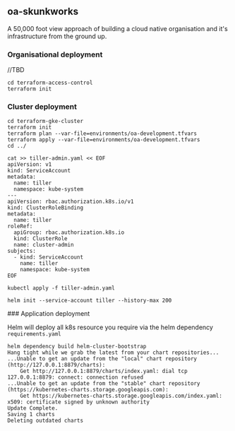 ## oa-skunkworks

A 50,000 foot view approach of building a cloud native organisation and it's
infrastructure from the ground up.


### Organisational deployment

//TBD

```
cd terraform-access-control
terraform init
```

### Cluster deployment

```
cd terraform-gke-cluster
terraform init
terraform plan --var-file=environments/oa-development.tfvars
terraform apply --var-file=environments/oa-development.tfvars
cd ../
````

```
cat >> tiller-admin.yaml << EOF
apiVersion: v1
kind: ServiceAccount
metadata:
  name: tiller
  namespace: kube-system
---
apiVersion: rbac.authorization.k8s.io/v1
kind: ClusterRoleBinding
metadata:
  name: tiller
roleRef:
  apiGroup: rbac.authorization.k8s.io
  kind: ClusterRole
  name: cluster-admin
subjects:
  - kind: ServiceAccount
    name: tiller
    namespace: kube-system
EOF
```

`kubectl apply -f tiller-admin.yaml`

```
helm init --service-account tiller --history-max 200

```

### Application deployment

Helm will deploy all k8s resource you require via the helm dependency `requirements.yaml`

```
helm dependency build helm-cluster-bootstrap
Hang tight while we grab the latest from your chart repositories...
...Unable to get an update from the "local" chart repository (http://127.0.0.1:8879/charts):
	Get http://127.0.0.1:8879/charts/index.yaml: dial tcp 127.0.0.1:8879: connect: connection refused
...Unable to get an update from the "stable" chart repository (https://kubernetes-charts.storage.googleapis.com):
	Get https://kubernetes-charts.storage.googleapis.com/index.yaml: x509: certificate signed by unknown authority
Update Complete.
Saving 1 charts
Deleting outdated charts
```
